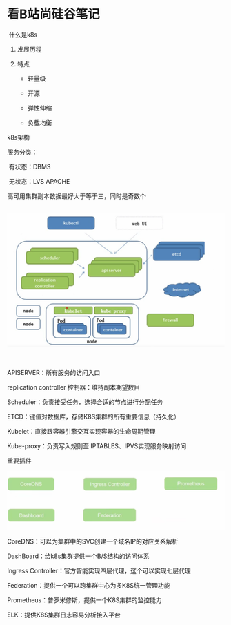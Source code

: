 # 看B站尚硅谷笔记



​	什么是k8s

1. 发展历程

2. 特点

   - 轻量级

   - 开源

   - 弹性伸缩
   - 负载均衡

k8s架构

服务分类：

​	有状态：DBMS

​	无状态：LVS APACHE

高可用集群副本数据最好大于等于三，同时是奇数个

​	![image-20210917232952601](Imag/image-20210917232952601.png)

​	

APISERVER：所有服务的访问入口

replication controller 控制器：维持副本期望数目

Scheduler：负责接受任务，选择合适的节点进行分配任务

ETCD：键值对数据库，存储K8S集群的所有重要信息（持久化）



Kubelet：直接跟容器引擎交互实现容器的生命周期管理

Kube-proxy：负责写入规则至 IPTABLES、IPVS实现服务映射访问

重要插件

![image-20210917233549858](Imag/image-20210917233549858.png)

CoreDNS：可以为集群中的SVC创建一个域名IP的对应关系解析

DashBoard：给k8s集群提供一个B/S结构的访问体系

Ingress Controller：官方智能实现四层代理，这个可以实现七层代理

Federation：提供一个可以跨集群中心为多K8S统一管理功能

Prometheus：普罗米修斯，提供一个K8S集群的监控能力

ELK：提供K8S集群日志容易分析接入平台



